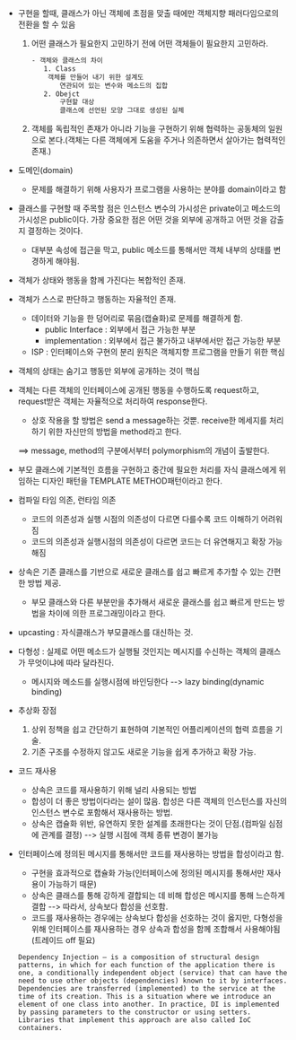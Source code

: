 - 구현을 할때, 클래스가 아닌 객체에 초점을 맞출 때에만 객체지향 패러다임으로의 전환을 할 수 있음

  1. 어떤 클래스가 필요한지 고민하기 전에 어떤 객체들이 필요한지 고민하라.

     ```html
     - 객체와 클래스의 차이
     	1. Class
         객체를 만들어 내기 위한 설계도
     		연관되어 있는 변수와 메소드의 집합
     	2. Obejct
     		구현할 대상
     		클래스에 선언된 모양 그대로 생성된 실체
     ```

  2. 객체를 독립적인 존재가 아니라 기능을 구현하기 위해 협력하는 공동체의 일원으로 본다.(객체는 다른 객체에게 도움을 주거나 의존하면서 살아가는 협력적인 존재.)

- 도메인(domain)

  - 문제를 해결하기 위해 사용자가 프로그램을 사용하는 분야를 domain이라고 함

- 클래스를 구현할 때 주목할 점은 인스턴스 변수의 가시성은 private이고 메소드의 가시성은 public이다. 가장 중요한 점은 어떤 것을 외부에 공개하고 어떤 것을 감출지 결정하는 것이다.
  - 대부분 속성에 접근을 막고, public 메소드를 통해서만 객체 내부의 상태를 변경하게 해야됨.
- 객체가 상태와 행동을 함께 가진다는 복합적인 존재.
- 객체가 스스로 판단하고 행동하는 자율적인 존재.
  - 데이터와 기능을 한 덩어리로 묶음(캡슐화)로 문제를 해결하게 함.
    - public Interface : 외부에서 접근 가능한 부분
    - implementation : 외부에서 접근 불가하고 내부에서만 접근 가능한 부분
  - ISP : 인터페이스와 구현의 분리 원칙은 객체지향 프로그램을 만들기 위한 핵심
- 객체의 상태는 숨기고 행동만 외부에 공개하는 것이 핵심





- 객체는 다른 객체의 인터페이스에 공개된 행동을 수행하도록 request하고, request받은 객체는 자율적으로 처리하여 response한다.

  - 상호 작용을 할 방법은 send a message하는 것뿐. receive한 메세지를 처리하기 위한 자신만의 방법을 method라고 한다.

  ==> message, method의 구분에서부터 polymorphism의 개념이 출발한다.



- 부모 클래스에 기본적인 흐름을 구현하고 중간에 필요한 처리를 자식 클래스에게 위임하는 디자인 패턴을 TEMPLATE METHOD패턴이라고 한다.



- 컴파일 타임 의존, 런타임 의존

  - 코드의 의존성과 실행 시점의 의존성이 다르면 다를수록 코드 이해하기 어려워짐
  - 코드의 의존성과 실행시점의 의존성이 다르면 코드는 더 유연해지고 확장 가능해짐

- 상속은 기존 클래스를 기반으로 새로운 클래스를 쉽고 빠르게 추가할 수 있는 간편한 방법 제공.

  - 부모 클래스와 다른 부분만을 추가해서 새로운 클래스를 쉽고 빠르게 만드는 방법을 차이에 의한 프로그래밍이라고 한다.

- upcasting : 자식클래스가 부모클래스를 대신하는 것.

- 다형성 : 실제로 어떤 메소드가 실행될 것인지는 메시지를 수신하는 객체의 클래스가 무엇이냐에 따라 달라진다.

  - 메시지와 메소드를 실행시점에 바인딩한다 --> lazy binding(dynamic binding)

- 추상화 장점

  1. 상위 정책을 쉽고 간단하기 표현하여 기본적인 어플리케이션의 협력 흐름을 기술.
  2. 기존 구조를 수정하지 않고도 새로운 기능을 쉽게 추가하고 확장 가능.

- 코드 재사용

  - 상속은 코드를 재사용하기 위해 널리 사용되는 방법
  - 합성이 더 좋은 방법이다라는 설이 많음. 합성은 다른 객체의 인스턴스를 자신의 인스턴스 변수로 포함해서 재사용하는 방법.
  - 상속은 캡슐화 위반, 유연하지 못한 설계를 초래한다는 것이 단점.(컴파일 심점에 관계를 결정) --> 실행 시점에 객체 종류 변경이 불가능

- 인터페이스에 정의된 메시지를 통해서만 코드를 재사용하는 방법을 합성이라고 함.

  - 구현을 효과적으로 캡슐화 가능(인터페이스에 정의된 메시지를 통해서만 재사용이 가능하기 때문)
  - 상속은 클래스를 통해 강하게 결합되는 데 비해 합성은 메시지를 통해 느슨하게 결합 --> 따라서, 상속보다 합성을 선호함.
  - 코드를 재사용하는 경우에는 상속보다 합성을 선호하는 것이 옳지만, 다형성을 위해 인터페이스를 재사용하는 경우 상속과 합성을 함께 조합해서 사용해야됨(트레이드 off 필요)

  ```text
  Dependency Injection – is a composition of structural design patterns, in which for each function of the application there is one, a conditionally independent object (service) that can have the need to use other objects (dependencies) known to it by interfaces. Dependencies are transferred (implemented) to the service at the time of its creation. This is a situation where we introduce an element of one class into another. In practice, DI is implemented by passing parameters to the constructor or using setters. Libraries that implement this approach are also called IoC containers.
  ```

  

